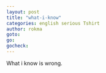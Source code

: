 ```yaml
---
layout: post
title: "what-i-know"
categories: english serious Tshirt
author: rokma
goto:
go:
gocheck:  
---
```

What i know is wrong.

